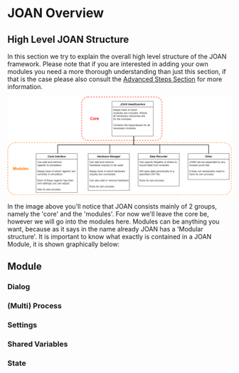 # JOAN Overview

## High Level JOAN Structure
In this section we try to explain the overall high level structure of the JOAN framework. Please note that if you are interested
in adding your own modules you need a more thorough understanding than just this section, if that is the case please
also consult the [Advanced Steps Section](advancedsteps-add-custom-module.md) for more information.

[ ![](imgs/first-steps-highlevel-structure.png) ](imgs/first-steps-highlevel-structure.png)

In the image above you'll notice that JOAN consists mainly of 2 groups, namely the 'core' and the 'modules'. For now
 we'll leave the core be, however we will go into the modules here. Modules can be anything you want, because 
as it says in the name already JOAN has a 'Modular structure'. It is important to know what exactly is contained in a
JOAN Module, it is shown graphically below:


## Module

### Dialog

### (Multi) Process

### Settings 

### Shared Variables

### State